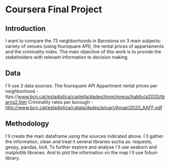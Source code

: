 # Coursera Final Project
 
## Introduction
I want to compare the 73 neighborhoods in Barcelona on 3 main subjects: variety of venues (using foursquare API), the rental prices of appartaments and the criminality index.
The main objective of this work is to provide the stakeholders with relevant information to decision making.

## Data
I´ll use 3 data sources:
The foursquare API
Appartment rental prices per neighborhood - ttps://www.bcn.cat/estadistica/castella/dades/timm/ipreus/habllo/a2020/tbarris2.htm
Criminality rates per borough - http://www.bcn.cat/estadistica/catala/dades/anuari/Anuari2020_AAFF.pdf

## Methodology
I´ll create the main dataframe using the sources indicated above. I´ll gather the information, clean and treat it several libraries sucha as: requests, geopy, pandas, bs4. To further explore and analyse I´ll use seaborn and matplotlib libraries. And to plot the information on the map I´ll use folium library.
